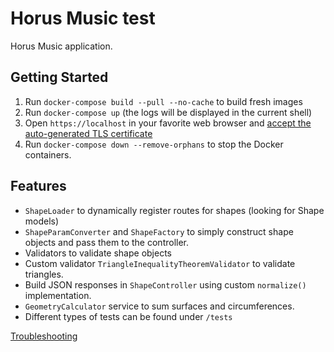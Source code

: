 # Horus Music test

Horus Music application.

## Getting Started
1. Run `docker-compose build --pull --no-cache` to build fresh images
2. Run `docker-compose up` (the logs will be displayed in the current shell)
3. Open `https://localhost` in your favorite web browser and [accept the auto-generated TLS certificate](https://stackoverflow.com/a/15076602/1352334)
4. Run `docker-compose down --remove-orphans` to stop the Docker containers.

## Features
* `ShapeLoader` to dynamically register routes for shapes (looking for Shape models)
* `ShapeParamConverter` and `ShapeFactory` to simply construct shape objects and pass them to the controller.
* Validators to validate shape objects
* Custom validator `TriangleInequalityTheoremValidator` to validate triangles.
* Build JSON responses in `ShapeController` using custom `normalize()` implementation.
* `GeometryCalculator` service to sum surfaces and circumferences.
* Different types of tests can be found under `/tests`

[Troubleshooting](docs/troubleshooting.md)
